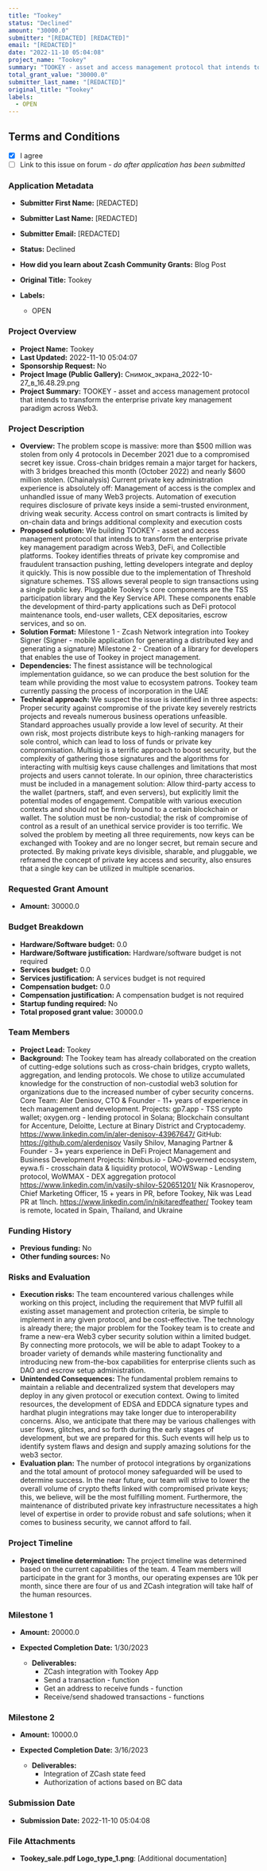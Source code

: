 ```yaml
---
title: "Tookey"
status: "Declined"
amount: "30000.0"
submitter: "[REDACTED] [REDACTED]"
email: "[REDACTED]"
date: "2022-11-10 05:04:08"
project_name: "Tookey"
summary: "TOOKEY - asset and access management protocol that intends to transform the enterprise private key management paradigm across Web3."
total_grant_value: "30000.0"
submitter_last_name: "[REDACTED]"
original_title: "Tookey"
labels:
  - OPEN
---
```


## Terms and Conditions

- [X] I agree
- [ ] Link to this issue on forum - _do after application has been submitted_

### Application Metadata

- **Submitter First Name:**
  [REDACTED]
- **Submitter Last Name:**
  [REDACTED]
- **Submitter Email:**
  [REDACTED]
- **Status:**
  Declined
- **How did you learn about Zcash Community Grants:**
  Blog Post
- **Original Title:**
  Tookey

- **Labels:**
  - OPEN

### Project Overview

- **Project Name:**
  Tookey
- **Last Updated:**
  2022-11-10 05:04:07
- **Sponsorship Request:**
  No
- **Project Image (Public Gallery):**
  Снимок_экрана_2022-10-27_в_16.48.29.png
- **Project Summary:**
  TOOKEY - asset and access management protocol that intends to transform the enterprise private key management paradigm across Web3.

### Project Description

- **Overview:**
  The problem scope is massive: more than $500 million was stolen from only 4 protocols in December 2021 due to a compromised secret key issue. Cross-chain bridges remain a major target for hackers, with 3 bridges breached this month (October 2022) and nearly $600 million stolen. (Chainalysis) Current private key administration experience is absolutely off: Management of access is the complex and unhandled issue of many Web3 projects. Automation of execution requires disclosure of private keys inside a semi-trusted environment, driving weak security. Access control on smart contracts is limited by on-chain data and brings additional complexity and execution costs
- **Proposed solution:**
  We building TOOKEY - asset and access management protocol that intends to transform the enterprise private key management paradigm across Web3, DeFi, and Collectible platforms. Tookey identifies threats of private key compromise and fraudulent transaction pushing, letting developers integrate and deploy it quickly. This is now possible due to the implementation of Threshold signature schemes. TSS allows several people to sign transactions using a single public key. Pluggable Tookey's core components are the TSS participation library and the Key Service API. These components enable the development of third-party applications such as DeFi protocol maintenance tools, end-user wallets, CEX depositaries, escrow services, and so on.
- **Solution Format:**
  Milestone ​​1 - Zcash Network integration into Tookey Signer (Signer - mobile application for generating a distributed key and generating a signature) Milestone 2 - Creation of a library for developers that enables the use of Tookey in project management.
- **Dependencies:**
  The finest assistance will be technological implementation guidance, so we can produce the best solution for the team while providing the most value to ecosystem patrons. Tookey team currently passing the process of incorporation in the UAE
- **Technical approach:**
  We suspect the issue is identified in three aspects: Proper security against compromise of the private key severely restricts projects and reveals numerous business operations unfeasible. Standard approaches usually provide a low level of security. At their own risk, most projects distribute keys to high-ranking managers for sole control, which can lead to loss of funds or private key compromisation. Multisig is a terrific approach to boost security, but the complexity of gathering those signatures and the algorithms for interacting with multisig keys cause challenges and limitations that most projects and users cannot tolerate. In our opinion, three characteristics must be included in a management solution: Allow third-party access to the wallet (partners, staff, and even servers), but explicitly limit the potential modes of engagement. Compatible with various execution contexts and should not be firmly bound to a certain blockchain or wallet. The solution must be non-custodial; the risk of compromise of control as a result of an unethical service provider is too terrific. We solved the problem by meeting all three requirements, now keys can be exchanged with Tookey and are no longer secret, but remain secure and protected. By making private keys divisible, sharable, and pluggable, we reframed the concept of private key access and security, also ensures that a single key can be utilized in multiple scenarios.

### Requested Grant Amount

- **Amount:**
  30000.0

### Budget Breakdown

- **Hardware/Software budget:**
  0.0
- **Hardware/Software justification:**
  Hardware/software budget is not required
- **Services budget:**
  0.0
- **Services justification:**
  A services budget is not required
- **Compensation budget:**
  0.0
- **Compensation justification:**
  A compensation budget is not required
- **Startup funding required:**
  No
- **Total proposed grant value:**
  30000.0

### Team Members

- **Project Lead:**
  Tookey
- **Background:**
  The Tookey team has already collaborated on the creation of cutting-edge solutions such as cross-chain bridges, crypto wallets, aggregation, and lending protocols. We chose to utilize accumulated knowledge for the construction of non-custodial web3 solution for organizations due to the increased number of cyber security concerns. Core Team: Aler Denisov, CTO & Founder - 11+ years of experience in tech management and development. Projects: gp7.app - TSS crypto wallet; oxygen.org - lending protocol in Solana; Blockchain consultant for Accenture, Deloitte, Lecture at Binary District and Cryptocademy. https://www.linkedin.com/in/aler-denisov-43967647/ GitHub: https://github.com/alerdenisov Vasily Shilov, Managing Partner & Founder - 3+ years experience in DeFi Project Management and Business Development Projects: Nimbus.io - DAO-governed ecosystem, eywa.fi - crosschain data & liquidity protocol, WOWSwap - Lending protocol, WoWMAX - DEX aggregation protocol https://www.linkedin.com/in/vasily-shilov-520651201/ Nik Krasnoperov, Chief Marketing Officer, 15 + years in PR, before Tookey, Nik was Lead PR at 1Inch. https://www.linkedin.com/in/nikitaredfeather/ Tookey team is remote, located in Spain, Thailand, and Ukraine

### Funding History

- **Previous funding:**
  No
- **Other funding sources:**
  No

### Risks and Evaluation

- **Execution risks:**
  The team encountered various challenges while working on this project, including the requirement that MVP fulfill all existing asset management and protection criteria, be simple to implement in any given protocol, and be cost-effective. The technology is already there; the major problem for the Tookey team is to create and frame a new-era Web3 cyber security solution within a limited budget. By connecting more protocols, we will be able to adapt Tookey to a broader variety of demands while mastering functionality and introducing new from-the-box capabilities for enterprise clients such as DAO and escrow setup administration.
- **Unintended Consequences:**
  The fundamental problem remains to maintain a reliable and decentralized system that developers may deploy in any given protocol or execution context. Owing to limited resources, the development of EDSA and EDDCA signature types and hardhat plugin integrations may take longer due to interoperability concerns. Also, we anticipate that there may be various challenges with user flows, glitches, and so forth during the early stages of development, but we are prepared for this. Such events will help us to identify system flaws and design and supply amazing solutions for the web3 sector.
- **Evaluation plan:**
  The number of protocol integrations by organizations and the total amount of protocol money safeguarded will be used to determine success. In the near future, our team will strive to lower the overall volume of crypto thefts linked with compromised private keys; this, we believe, will be the most fulfilling moment. Furthermore, the maintenance of distributed private key infrastructure necessitates a high level of expertise in order to provide robust and safe solutions; when it comes to business security, we cannot afford to fail.

### Project Timeline

- **Project timeline determination:**
  The project timeline was determined based on the current capabilities of the team. 4 Team members will participate in the grant for 3 months, our operating expenses are 10k per month, since there are four of us and ZCash integration will take half of the human resources.

### Milestone 1

- **Amount:**
  20000.0
- **Expected Completion Date:**
  1/30/2023

  - **Deliverables:**
    - ZCash integration with Tookey App
    - Send a transaction - function
    - Get an address to receive funds - function
    - Receive/send shadowed transactions - functions

### Milestone 2

- **Amount:**
  10000.0
- **Expected Completion Date:**
  3/16/2023

  - **Deliverables:**
    - Integration of ZCash state feed
    - Authorization of actions based on BC data

### Submission Date

- **Submission Date:**
  2022-11-10 05:04:08

### File Attachments

- **Tookey_sale.pdf
Logo_type_1.png**: [Additional documentation]

